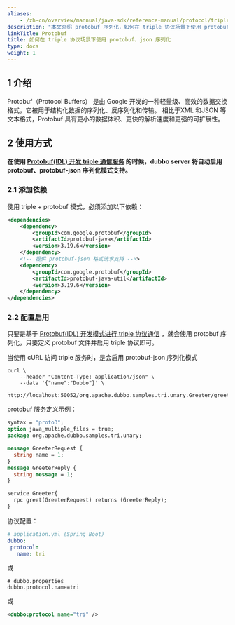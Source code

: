 ```yaml
---
aliases:
    - /zh-cn/overview/mannual/java-sdk/reference-manual/protocol/triple/idl/
description: "本文介绍 protobuf 序列化，如何在 triple 协议场景下使用 protobuf、json 序列化。"
linkTitle: Protobuf
title: 如何在 triple 协议场景下使用 protobuf、json 序列化
type: docs
weight: 1
---
```


## 1 介绍

Protobuf（Protocol Buffers） 是由 Google 开发的一种轻量级、高效的数据交换格式，它被用于结构化数据的序列化、反序列化和传输。 相比于XML 和JSON 等文本格式，Protobuf 具有更小的数据体积、更快的解析速度和更强的可扩展性。

## 2 使用方式
**在使用 [Protobuf(IDL) 开发 triple 通信服务](/zh-cn/overview/mannual/java-sdk/tasks/protocols/triple/idl/) 的时候，dubbo server 将自动启用 protobuf、protobuf-json 序列化模式支持。**

### 2.1 添加依赖
使用 triple + protobuf 模式，必须添加以下依赖：

```xml
<dependencies>
	<dependency>
		<groupId>com.google.protobuf</groupId>
		<artifactId>protobuf-java</artifactId>
		<version>3.19.6</version>
	</dependency>
	<!-- 提供 protobuf-json 格式请求支持 -->>
	<dependency>
		<groupId>com.google.protobuf</groupId>
		<artifactId>protobuf-java-util</artifactId>
		<version>3.19.6</version>
	</dependency>
</dependencies>
```

### 2.2 配置启用
只要是基于 [Protobuf(IDL) 开发模式进行 triple 协议通信](/zh-cn/overview/mannual/java-sdk/tasks/protocols/triple/idl/) ，就会使用 protobuf 序列化，只要定义 protobuf 文件并启用 triple 协议即可。

当使用 cURL 访问 triple 服务时，是会启用 protobuf-json 序列化模式

```shell
curl \
    --header "Content-Type: application/json" \
    --data '{"name":"Dubbo"}' \
    http://localhost:50052/org.apache.dubbo.samples.tri.unary.Greeter/greet/
```

protobuf 服务定义示例：

```protobuf
syntax = "proto3";
option java_multiple_files = true;
package org.apache.dubbo.samples.tri.unary;

message GreeterRequest {
  string name = 1;
}
message GreeterReply {
  string message = 1;
}

service Greeter{
  rpc greet(GreeterRequest) returns (GreeterReply);
}
```


协议配置：

```yaml
# application.yml (Spring Boot)
dubbo:
 protocol:
   name: tri
```
或
```properties
# dubbo.properties
dubbo.protocol.name=tri
```

或
```xml
<dubbo:protocol name="tri" />
